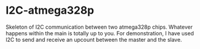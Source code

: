 # I2C-atmega328p
Skeleton of I2C communication between two atmega328p chips.
Whatever happens within the main is totally up to you. For demonstration, I have used I2C to send and receive an upcount between the master and the slave.
